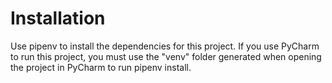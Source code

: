 # Installation
Use pipenv to install the dependencies for this project. If you use PyCharm to run this project, you must use the "venv" folder generated when opening the project in PyCharm to run pipenv install.